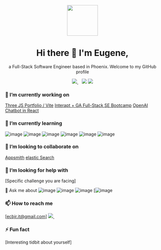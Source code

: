 

<div id="header" align="center">
  <img src="https://media.giphy.com/media/SHjOSDkKZ18qOHA5B5/giphy.gif" width="100"/>
</div>

<h1 align='center'> Hi there 👋
I'm Eugene,</h1>
<p align='center'>
  a Full-Stack Software Engineer based in Phoenix. Welcome to my GitHub profile
</p>

  <p align='center'>
  <a href="[https://www.linkedin.com/in/alexandresanlim/](https://www.linkedin.com/in/eugene-brown-jr-38210b99/)">
    <img src="https://img.shields.io/badge/linkedin-%230077B5.svg?&style=for-the-badge&logo=linkedin&logoColor=white" />
  </a>&nbsp;&nbsp;

<img src="https://github-readme-stats-git-masterrstaa-rickstaa.vercel.app/api?username=builde7b0b" />

<img src="https://github-profile-summary-cards.vercel.app/api/cards/profile-details?username=builde7b0b" />

  
  
</p>



### 🔭 I’m currently working on
[Three JS Portfolio / Vite](https://github.com/builde7b0b/3D-Portfolio-Three.js)
[Interapt + GA Full-Stack SE Bootcamp](https://github.com/builde7b0b/Full-Stack-Bootcamp-Notes)
[OpenAI Chatbot in React](https://github.com/builde7b0b/Gbudy)

### 🌱 I’m currently learning
![image](https://img.shields.io/badge/PostgreSQL-316192?style=for-the-badge&logo=postgresql&logoColor=white)
![image](https://img.shields.io/badge/JavaScript-323330?style=for-the-badge&logo=javascript&logoColor=F7DF1E)
![image](https://img.shields.io/badge/Solidity-e6e6e6?style=for-the-badge&logo=solidity&logoColor=black)
![image](https://img.shields.io/badge/Jenkins-D24939?style=for-the-badge&logo=Jenkins&logoColor=white)
![image](https://img.shields.io/badge/AngularJS-E23237?style=for-the-badge&logo=angularjs&logoColor=white)
![image](https://img.shields.io/badge/jQuery-0769AD?style=for-the-badge&logo=jquery&logoColor=white)

### 👯 I’m looking to collaborate on
[Appsmith](https://github.com/appsmithorg/appsmith/blob/master/CONTRIBUTING.md)
[elastic Search](https://github.com/elastic/elasticsearch)

### 🤔 I’m looking for help with
[Specific challenge you are facing]

💬 Ask me about
![image](https://img.shields.io/badge/PostgreSQL-316192?style=for-the-badge&logo=postgresql&logoColor=white)
![image](https://img.shields.io/badge/JavaScript-323330?style=for-the-badge&logo=javascript&logoColor=F7DF1E)
![image](https://img.shields.io/badge/Postman-FF6C37?style=for-the-badge&logo=Postman&logoColor=white)
[![image](https://img.shields.io/badge/React-20232A?style=for-the-badge&logo=react&logoColor=61DAFB)

### 📫 How to reach me
[ecbjr.it@gmail.com]
 <a href="[https://www.linkedin.com/in/alexandresanlim/](https://www.linkedin.com/in/eugene-brown-jr-38210b99/)">
    <img src="https://img.shields.io/badge/linkedin-%230077B5.svg?&style=for-the-badge&logo=linkedin&logoColor=white" />
  </a>&nbsp;&nbsp;

### ⚡ Fun fact
[Interesting tidbit about yourself]

